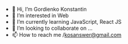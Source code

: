 - 👋 Hi, I’m Gordienko Konstantin
- 👀 I’m interested in Web 
- 🌱 I’m currently learning JavaScript, React JS
- 💞️ I’m looking to collaborate on ...
- 📫 How to reach me  /kosanswer@gmail.com

<!---
kosanswer/kosanswer is a ✨ special ✨ repository because its `README.md` (this file) appears on your GitHub profile.
You can click the Preview link to take a look at your changes.
--->

